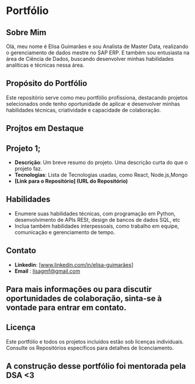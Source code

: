 # Portfólio
## Sobre Mim

Olá, meu nome é Elisa Guimarães e sou Analista de Master Data, realizando o gerenciamento de dados mestre no SAP ERP. 
E também sou entusiasta na área de Ciência de Dados, buscando desenvolver minhas habilidades analíticas e técnicas nessa área.

## Propósito do Portfólio

Este repositório serve como meu portfólio profissiona, destacando projetos selecionados onde tenho oportunidade de aplicar e desenvolver minhas habilidades técnicas, criatividade e capacidade de colaboração.

## Projtos em Destaque

## Projeto 1;

- **Descrição**: Um breve resumo do projeto. Uma descrição curta do que o projeto faz.
- **Tecnologias**: Lista de Tecnologias usadas, como React, Node.js,Mongo
- **[Link para o Repositório] (URL do Repositório)**

## Habilidades

- Enumere suas habilidades técnicas, com programação em Python, desenvolvimento de APIs RESt, design de bancos de dados SQL, etc
- Inclua também habilidades interpessoais, como trabalho em equipe, comunicação e gerenciamento de tempo.

## Contato

- **Linkedin**: [www.linkedin.com/in/elisa-guimarães]
- **Email** : lisagmf@gmail.com

## Para mais informações ou para discutir oportunidades de colaboração, sinta-se à vontade para entrar em contato.

## Licença

Este portfólio e todos os projetos incluídos estão sob licenças individuais. Consulte os Repositórios específicos para detalhes de licenciamento.

## A construção desse portfólio foi mentorada pela DSA <3
